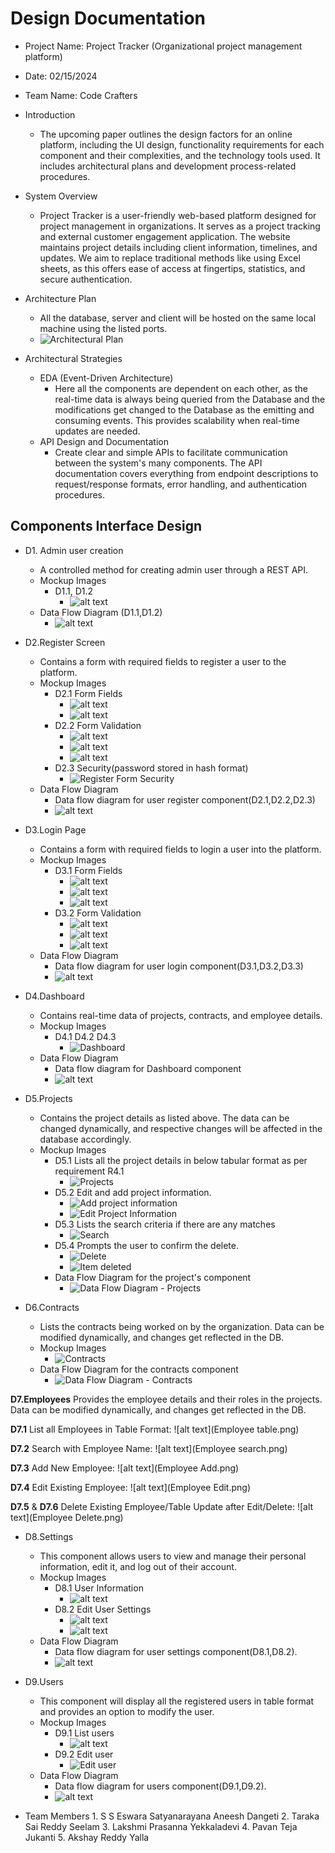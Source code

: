 # Design Documentation

* Project Name: Project Tracker (Organizational project management platform)

* Date: 02/15/2024

* Team Name: Code Crafters

* Introduction
  * The upcoming paper outlines the design factors for an online platform, including the UI design, functionality requirements for each component and their complexities, and the technology tools used. It includes architectural plans and development process-related procedures.

* System Overview
  * Project Tracker is a user-friendly web-based platform designed for project management in organizations. It serves as a project tracking and external customer engagement application. The website maintains project details including client information, timelines, and updates. We aim to replace traditional methods like using Excel sheets, as this offers ease of access at fingertips, statistics, and secure authentication.

* Architecture Plan
  * All the database, server and client will be hosted on the same local machine using the listed ports.
  * ![Architectural Plan](Architectural%20Plan.png)

* Architectural Strategies
  * EDA (Event-Driven Architecture)
    * Here all the components are dependent on each other, as the real-time data is always being queried from the Database and the modifications get changed to the Database as the emitting and consuming events. This provides scalability when real-time updates are needed.
  * API Design and Documentation
    * Create clear and simple APIs to facilitate communication between the system's many components. The API documentation covers everything from endpoint descriptions to request/response formats, error handling, and authentication procedures.

## Components Interface Design

* D1. Admin user creation
  * A controlled method for creating admin user through a REST API.
  * Mockup Images
    * D1.1, D1.2
      * ![alt text](admin_user_creation.png)
  * Data Flow Diagram (D1.1,D1.2)
    * ![alt text](<admin user creation data flow diagram.png>)

* D2.Register Screen
  * Contains a form with required fields to register a user to the platform.
  * Mockup Images
    * D2.1 Form Fields
      * ![alt text](<Register Form.png>)
      * ![alt text](<Register Form Fields Validation.png>)
    * D2.2 Form Validation
      * ![alt text](<Register Form Validation.png>)
      * ![alt text](<Register success scenario.png>)
      * ![alt text](<Register failure scenario.png>)
    * D2.3 Security(password stored in hash format)
      * ![Register Form Security](Register%20Form%20Security.png)
  * Data Flow Diagram
    * Data flow diagram for user register component(D2.1,D2.2,D2.3)
    * ![alt text](<user registration dataflow-diagram.png>)

* D3.Login Page
  * Contains a form with required fields to login a user into the platform.
  * Mockup Images
    * D3.1 Form Fields
      * ![alt text](<Login Form.png>)
      * ![alt text](<Login Form Field validation 1.png>)
      * ![alt text](<Login Form Field validation 2.png>)
    * D3.2 Form Validation
      * ![alt text](<Login Form Validation.png>)
      * ![alt text](<Login success scenario.png>)
      * ![alt text](<Login failure scenario.png>)
  * Data Flow Diagram
    * Data flow diagram for user login component(D3.1,D3.2,D3.3)
    * ![alt text](<user login dataflow-diagram.png>)

* D4.Dashboard
  * Contains real-time data of projects, contracts, and employee details.
  * Mockup Images
    * D4.1 D4.2 D4.3
      * ![Dashboard](dashboard.png)
  * Data Flow Diagram
    * Data flow diagram for Dashboard component
    * ![alt text](<Dashboard dataflow-diagram.png.png>)

* D5.Projects
  * Contains the project details as listed above. The data can be changed dynamically, and respective changes will be affected in the database accordingly.
  * Mockup Images
    * D5.1 Lists all the project details in below tabular format as per requirement R4.1
      * ![Projects](projects.png)
    * D5.2 Edit and add project information.
      * ![Add project information](Add%20project%20information.png)
      * ![Edit Project Information](Edit%20Project%20Information.png)
    * D5.3 Lists the search criteria if there are any matches
      * ![Search](search.jpg)
    * D5.4 Prompts the user to confirm the delete.
      * ![Delete](Delete.jpg)
      * ![Item deleted](item%20deleted.jpg)
    * Data Flow Diagram for the project's component
      * ![Data Flow Diagram - Projects](projects_data_flow_diagram.png)

* D6.Contracts
  * Lists the contracts being worked on by the organization. Data can be modified dynamically, and changes get reflected in the DB.
  * Mockup Images
    * ![Contracts](contracts.png)
  * Data Flow Diagram for the contracts component
    * ![Data Flow Diagram - Contracts](Contracts_dataFlowDiagram.jpg)


 **D7.Employees** Provides the employee details and their roles in the projects. Data can be modified dynamically, and changes get reflected in the DB.

**D7.1** List all Employees in Table Format:
![alt text](Employee table.png)

**D7.2** Search with Employee Name:
![alt text](Employee search.png)

**D7.3** Add New Employee:
![alt text](Employee Add.png)

**D7.4** Edit Existing Employee:
![alt text](Employee Edit.png)

**D7.5** & **D7.6** Delete Existing Employee/Table Update after Edit/Delete:
![alt text](Employee Delete.png)


* D8.Settings
  * This component allows users to view and manage their personal information, edit it, and log out of their account.
  * Mockup Images
    * D8.1 User Information
      * ![alt text](<user information.png>)
    * D8.2 Edit User Settings
      * ![alt text](<user information edit.png>)
      * ![alt text](<User Settings Validation.png>)
  * Data Flow Diagram
    * Data flow diagram for user settings component(D8.1,D8.2).
    * ![alt text](<user settings dataflow-diagram.png>)

* D9.Users
  * This component will display all the registered users in table format and provides an option to modify the user.
  * Mockup Images
    * D9.1 List users
      * ![alt text](Users.png)
    * D9.2 Edit user
      * ![Edit user](https://github.com/TeamCodeCrafterss/CodeCrafters/assets/36734811/8d3af64d-51dc-413e-9852-19a5ff9ee49a)
  * Data Flow Diagram
    * Data flow diagram for users component(D9.1,D9.2).
    * ![alt text](<users data flow diagram.png>)

* Team Members
        1. S S Eswara Satyanarayana Aneesh Dangeti
        2. Taraka Sai Reddy Seelam
        3. Lakshmi Prasanna Yekkaladevi
        4. Pavan Teja Jukanti
        5. Akshay Reddy Yalla
